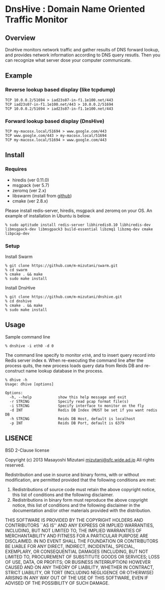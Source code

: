 DnsHive : Domain Name Oriented Traffic Monitor
============================================

Overview
--------------------------------------------
DnsHive monitors network traffic and gather results of DNS forward lookup, 
and provides network information according to DNS query resutls. 
Then you can recognize what server dose your computer communicate.


Example
--------------------------------------------

### Reverse lookup based display (like tcpdump)

    TCP 10.0.0.2/51694 > iad23s07-in-f1.1e100.net/443
    TCP iad23s07-in-f1.1e100.net/443 > 10.0.0.2/51694
    TCP 10.0.0.2/51694 > iad23s07-in-f1.1e100.net/443

### Forward lookup based display (DnsHive)

    TCP my-macosx.local/51694 > www.google.com/443
    TCP www.google.com/443 > my-macosx.local/51694
    TCP my-macosx.local/51694 > www.google.com/443

Install
--------------------------------------------

### Requires
- hiredis (ver 0.11.0)
- msgpack (ver 5.7)
- zeromq (ver 2.x)
- libswarm (install from [github](https://github.com/m-mizutani/swarm))
- cmake (ver 2.8.x)

Please install redis-server, hiredis, msgpack and zeromq on your OS. An example of installation in Ubuntu is below.

    % sudo aptitude install redis-server libhiredis0.10 libhiredis-dev libmsgpack-dev libmsgpack3 build-essential libzmq1 libzmq-dev cmake libpcap-dev

### Setup

Install Swarm

    % git clone https://github.com/m-mizutani/swarm.git
    % cd swarm
    % cmake . && make
	% sudo make install


Install DnsHive

    % git clone https://github.com/m-mizutani/dnshive.git
    % cd dnshive
    % cmake . && make
    % sudo make install

Usage
--------------------------------------------

Sample command line

    % dnshive -i eth0 -d 0

The command line specify to monitor `eth0`, and to insert query record into Redis server index `0`. When re-executing the command line after the process quits, the new process loads query data from Reids DB and re-construct name lookup database in the process.

    % dhive -h
    Usage: dhive [options]
    
    Options:
      -h, --help            show this help message and exit
      -r STRING             Specify read pcap format file(s)
      -i STRING             Specify interface to monitor on the fly
      -d INT                Redis DB Index (MUST be set if you want redis DB
      -h STRING             Reids DB Host, default is localhost
      -p INT                Reids DB Port, default is 6379


LISENCE
--------------------------------------------

BSD 2-Clause license

Copyright (c) 2013 Masayoshi Mizutani <mizutani@sfc.wide.ad.jp> All rights reserved.

Redistribution and use in source and binary forms, with or without
modification, are permitted provided that the following conditions
are met:

1. Redistributions of source code must retain the above copyright
   notice, this list of conditions and the following disclaimer.
2. Redistributions in binary form must reproduce the above copyright
   notice, this list of conditions and the following disclaimer in the
   documentation and/or other materials provided with the distribution.

THIS SOFTWARE IS PROVIDED BY THE COPYRIGHT HOLDERS AND CONTRIBUTORS
``AS IS'' AND ANY EXPRESS OR IMPLIED WARRANTIES, INCLUDING, BUT NOT LIMITED
TO, THE IMPLIED WARRANTIES OF MERCHANTABILITY AND FITNESS FOR A PARTICULAR
PURPOSE ARE DISCLAIMED.  IN NO EVENT SHALL THE FOUNDATION OR CONTRIBUTORS
BE LIABLE FOR ANY DIRECT, INDIRECT, INCIDENTAL, SPECIAL, EXEMPLARY, OR
CONSEQUENTIAL DAMAGES (INCLUDING, BUT NOT LIMITED TO, PROCUREMENT OF
SUBSTITUTE GOODS OR SERVICES; LOSS OF USE, DATA, OR PROFITS; OR BUSINESS
INTERRUPTION) HOWEVER CAUSED AND ON ANY THEORY OF LIABILITY, WHETHER IN
CONTRACT, STRICT LIABILITY, OR TORT (INCLUDING NEGLIGENCE OR OTHERWISE)
ARISING IN ANY WAY OUT OF THE USE OF THIS SOFTWARE, EVEN IF ADVISED OF THE
POSSIBILITY OF SUCH DAMAGE.

